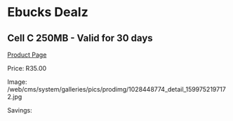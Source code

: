 
# Ebucks Dealz
## Cell C 250MB - Valid for 30 days
[Product Page](https://www.ebucks.com/web/shop/productSelected.do?prodId=1028448774&catId=300)

Price: R35.00

Image: /web/cms/system/galleries/pics/prodimg/1028448774_detail_1599752197172.jpg

Savings: 


	